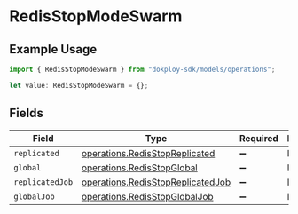 # RedisStopModeSwarm

## Example Usage

```typescript
import { RedisStopModeSwarm } from "dokploy-sdk/models/operations";

let value: RedisStopModeSwarm = {};
```

## Fields

| Field                                                                                  | Type                                                                                   | Required                                                                               | Description                                                                            |
| -------------------------------------------------------------------------------------- | -------------------------------------------------------------------------------------- | -------------------------------------------------------------------------------------- | -------------------------------------------------------------------------------------- |
| `replicated`                                                                           | [operations.RedisStopReplicated](../../models/operations/redisstopreplicated.md)       | :heavy_minus_sign:                                                                     | N/A                                                                                    |
| `global`                                                                               | [operations.RedisStopGlobal](../../models/operations/redisstopglobal.md)               | :heavy_minus_sign:                                                                     | N/A                                                                                    |
| `replicatedJob`                                                                        | [operations.RedisStopReplicatedJob](../../models/operations/redisstopreplicatedjob.md) | :heavy_minus_sign:                                                                     | N/A                                                                                    |
| `globalJob`                                                                            | [operations.RedisStopGlobalJob](../../models/operations/redisstopglobaljob.md)         | :heavy_minus_sign:                                                                     | N/A                                                                                    |